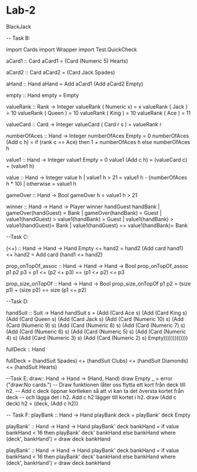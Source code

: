 Lab-2
=====

BlackJack



-- Task B:

import Cards
import Wrapper
import Test.QuickCheck


aCard1 :: Card
aCard1 = (Card (Numeric 5) Hearts)

aCard2 :: Card
aCard2 = (Card Jack Spades)

aHand :: Hand
aHand = Add aCard1 (Add aCard2 Empty)

empty :: Hand
empty = Empty

valueRank :: Rank -> Integer
valueRank ( Numeric x) = x
valueRank ( Jack )     = 10
valueRank ( Queen )    = 10
valueRank ( King )     = 10
valueRank ( Ace )      = 11

valueCard :: Card -> Integer
valueCard ( Card r s ) = valueRank r


numberOfAces :: Hand -> Integer
numberOfAces Empty           = 0
numberOfAces (Add c h)       = if (rank c == Ace) then 1 + numberOfAces h
                                                  else numberOfAces h

value1 :: Hand -> Integer
value1 Empty     = 0
value1 (Add c h) = (valueCard c) + (value1 h)

value :: Hand -> Integer
value h | value1 h > 21 = value1 h - (numberOfAces h * 10)
         | otherwise    =  value1 h 

gameOver :: Hand -> Bool
gameOver h = value1 h > 21

winner :: Hand -> Hand -> Player
winner handGuest handBank | gameOver(handGuest)                = Bank
                          | gameOver(handBank)                 = Guest
                          | value1(handGuest) > value1(handBank) = Guest
                          | value1(handBank)  > value1(handGuest)= Bank
                          | value1(handGuest) == value1(handBank)= Bank

--Task C:

(<+) :: Hand -> Hand -> Hand
Empty <+ hand2 = hand2
(Add card hand1) <+ hand2 = Add card (hand1 <+ hand2) 


prop_onTopOf_assoc :: Hand -> Hand -> Hand -> Bool
prop_onTopOf_assoc p1 p2 p3 = p1 <+ (p2 <+ p3) == (p1 <+ p2) <+ p3

prop_size_onTopOf :: Hand -> Hand -> Bool
prop_size_onTopOf p1 p2 = (size p1) + (size p2) == size (p1 <+ p2) 

--Task D:


handSuit :: Suit -> Hand
handSuit s = (Add (Card Ace s) (Add (Card King s) (Add (Card Queen s) (Add (Card Jack s) (Add (Card (Numeric 10) s) (Add (Card (Numeric 9) s) (Add (Card (Numeric 8) s) (Add (Card (Numeric 7) s) (Add (Card (Numeric 6) s) (Add (Card (Numeric 5) s) (Add (Card (Numeric 4) s) (Add (Card (Numeric 3) s) (Add (Card (Numeric 2) s)  Empty)))))))))))))

fullDeck :: Hand

fullDeck = (handSuit Spades) <+ (handSuit Clubs) <+ (handSuit Diamonds) <+ (handSuit Hearts)


--Task E:
draw:: Hand -> Hand -> (Hand, Hand)
draw Empty _ = error ("draw:No cards.") 
-- Draw funktionen låter oss flytta ett kort från deck till h2. 
-- Add c deck öppnar kortleken så att vi kan ta det översta kortet från deck
-- och lägga det i h2. Add c h2 lägger till kortet i h2.
draw (Add c deck) h2 = (deck, (Add c h2))


-- Task F:
playBank :: Hand -> Hand
playBank deck = playBank' deck Empty

playBank' :: Hand -> Hand -> Hand 
playBank' deck bankHand = if value bankHand < 16 
                         then playBank' deck' bankHand 
                         else bankHand
  where (deck', bankHand') = draw deck bankHand


playBank' :: Hand -> Hand -> Hand 
playBank' deck bankHand = if value bankHand < 16 
                         then playBank' deck' bankHand 
                         else bankHand
  where (deck', bankHand') = draw deck bankHand



